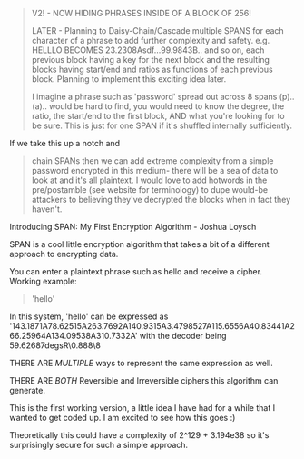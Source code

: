 > V2! - NOW HIDING PHRASES INSIDE OF A BLOCK OF 256!
>
> LATER - Planning to Daisy-Chain/Cascade multiple SPANS for each character of a phrase to add further complexity and safety. e.g. HELLLO BECOMES 23.2308Asdf...99.9843B.. and so on, each previous block having a key for the next block and the resulting blocks having start/end and ratios as functions of
> each previous block. Planning to implement this exciting idea later.
>
> I imagine a phrase such as 'password' spread out across 8 spans (p)..(a).. would be hard to find, you would need to know the degree, the ratio, the start/end to the first block, AND what you're looking for to be sure. This is just for one SPAN if it's shuffled internally sufficiently.

If we take this up a notch and
> chain SPANs then we can add extreme complexity from a simple password encrypted in this medium- there will be a sea of data to look at and it's all plaintext. I would love to add hotwords in the pre/postamble (see website for terminology) to dupe would-be attackers to believing they've decrypted the blocks
> when in fact they haven't.

Introducing SPAN: My First Encryption Algorithm - Joshua Loysch

SPAN is a cool little encryption algorithm that takes a bit of a different approach to encrypting data. 

You can enter a plaintext phrase such as hello and receive a cipher. Working example:

> 'hello'

In this system, 'hello' can be expressed as '143.1871A78.62515A263.7692A140.9315A3.4798527A115.6556A40.83441A266.25964A134.09538A310.7332A' with the decoder being 59.62687degsR\\0.888\\8

THERE ARE *MULTIPLE* ways to represent the same expression as well.

THERE ARE *BOTH* Reversible and Irreversible ciphers this algorithm can generate.

This is the first working version, a little idea I have had for a while that I wanted to get coded up. I am excited to see how this goes :)

Theoretically this could have a complexity of 2^129 + 3.194e38 so it's surprisingly secure for such a simple approach. 
